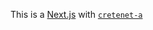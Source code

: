 This is a [Next.js](https://nextjs.org/)
with [`cretenet-a`](https://github.com/verel/et.js/tree/caary/ka)
#
